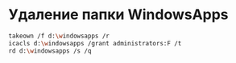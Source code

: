 # Удаление папки WindowsApps 

```bash
takeown /f d:\windowsapps /r
icacls d:\windowsapps /grant administrators:F /t
rd d:\windowsapps /s /q
```